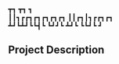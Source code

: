 ┳┓              ┳┓  ┓      <br>
┃┃┓┏┏┓┏┓┏┓┏┓┏┓  ┃┃┏┓┃┓┏┏┓┏┓<br>
┻┛┗┻┛┗┗┫┗ ┗┛┛┗  ┻┛┗ ┗┗┛┗ ┛<br>

## Project Description
